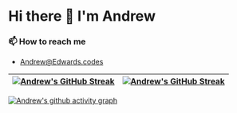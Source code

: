 # Hi there 👋 I'm Andrew

<!-- - 🔭 I’m currently working on a lot! -->
<!-- - 🌱 I’m currently learning  -->
<!-- - 👯 I’m looking to collaborate on ... -->
### 📫 How to reach me 
 - Andrew@Edwards.codes



| <a href="https://github.com/andrew87e/github-readme-stats"><img align="center" src="https://github-readme-stats.vercel.app/api?username=andrew87e&count_private=true&show_icons=true&theme=chartreuse-dark&hide_border=true" alt="Andrew's GitHub Streak"></a> | <a href="https://github.com/andrew87e/github-readme-stats"><img align="center" src="https://github-readme-stats.vercel.app/api/top-langs/?username=andrew87e&layout=compact&theme=chartreuse-dark&hide_border=true" alt="Andrew's GitHub Streak"></a> |
| ------------- | ------------- |

<!-- [![GitHub Streak](https://streak-stats.demolab.com?user=andrew87e&theme=chartreuse-dark&border_radius=50)](https://git.io/streak-stats) -->


[![Andrew's github activity graph](https://activity-graph.herokuapp.com/graph?username=andrew87e&theme=chartreuse-dark)](https://github.com/andrew87e/github-readme-activity-graph)
